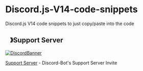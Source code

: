 # Discord.js-V14-code-snippets
Discord.js V14 code snippets to just copy/paste into the code

## <img src="https://cdn.discordapp.com/emojis/1036083490292244493.png" width="15px" height="15px">》Support Server
[![DiscordBanner](https://invidget.switchblade.xyz/RQ2NB2V9av)](https://discord.gg/RQ2NB2V9av)

[Support Server](https://discord.gg/RQ2NB2V9av) - Discord-Bot's Support Server Invite

